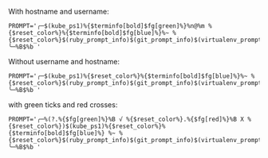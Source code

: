 With hostname and username:
```
PROMPT='╭─$(kube_ps1)%{$terminfo[bold]$fg[green]%}%n@%m %{$reset_color%}%{$terminfo[bold]$fg[blue]%}%~ %{$reset_color%}$(ruby_prompt_info)$(git_prompt_info)$(virtualenv_prompt_info)
╰─%B$%b '
```

Without username and hostname:

```
PROMPT='╭─$(kube_ps1)%{$reset_color%}%{$terminfo[bold]$fg[blue]%}%~ %{$reset_color%}$(ruby_prompt_info)$(git_prompt_info)$(virtualenv_prompt_info)
╰─%B$%b '
```

with green ticks and red crosses:

```
PROMPT='╭─%(?.%{$fg[green]%}%B √ %{$reset_color%}.%{$fg[red]%}%B X %{$reset_color%})$(kube_ps1)%{$reset_color%}%{$terminfo[bold]$fg[blue]%} %~ %{$reset_color%}$(ruby_prompt_info)$(git_prompt_info)$(virtualenv_prompt_info)
╰─%B$%b '
```